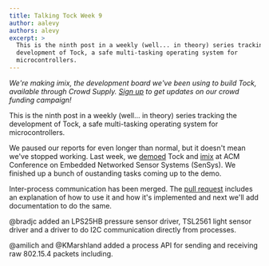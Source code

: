 ```yaml
---
title: Talking Tock Week 9
author: aalevy
authors: alevy
excerpt: >
  This is the ninth post in a weekly (well... in theory) series tracking the
  development of Tock, a safe multi-tasking operating system for
  microcontrollers.
---
```


_We're making imix, the development board we've been using to build Tock,
available through Crowd Supply. [Sign
up](https://www.crowdsupply.com/helena-project/imix) to get updates on our
crowd funding campaign!_

This is the ninth post in a weekly (well... in theory) series tracking the
development of Tock, a safe multi-tasking operating system for
microcontrollers.

We paused our reports for even longer than normal, but it doesn't mean we've
stopped working. Last week, we
[demoed](http://dl.acm.org/citation.cfm?id=2996539&CFID=865195251&CFTOKEN=19552591)
Tock and [imix](https://github.com/helena-project/imix) at ACM Conference on
Embedded Networked Sensor Systems (SenSys). We finished up a bunch of
oustanding tasks coming up to the demo.

Inter-process communication has been merged. The [pull
request](https://github.com/helena-project/tock/pull/160) includes an
explanation of how to use it and how it's implemented and next we'll add
documentation to do the same.

@bradjc added an LPS25HB pressure sensor driver, TSL2561 light sensor driver
and a driver to do I2C communication directly from processes.

@amilich and @KMarshland added a process API for sending and receiving raw
802.15.4 packets including.

